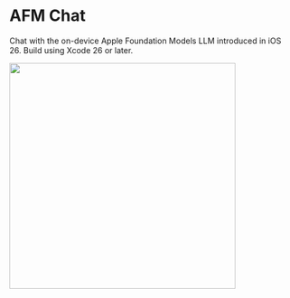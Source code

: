 # AFM Chat

Chat with the on-device Apple Foundation Models LLM introduced in iOS 26. Build using Xcode 26 or later.



<img src="https://github.com/user-attachments/assets/c37db6b5-0938-492e-8fa6-650389f5b040" width="400px">
